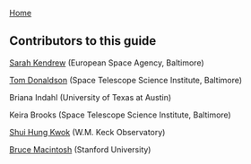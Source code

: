 [Home](index.md)

## Contributors to this guide

[Sarah Kendrew](https://twitter.com/sarahkendrew) (European Space Agency, Baltimore)

[Tom Donaldson](https://twitter.com/Tom_Donaldson) (Space Telescope Science Institute, Baltimore)

Briana Indahl (University of Texas at Austin)

Keira Brooks (Space Telescope Science Institute, Baltimore)

[Shui Hung Kwok](https://twitter.com/shkw0k) (W.M. Keck Observatory)

[Bruce Macintosh](https://twitter.com/bmac_astro) (Stanford University)
